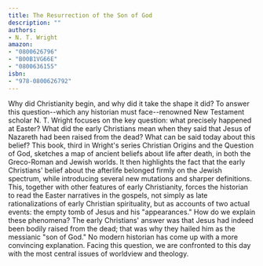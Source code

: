 ```yaml
---
title: The Resurrection of the Son of God 
description: ""
authors:
- N. T. Wright
amazon:
- "0800626796"
- "B00B1VG66E"
- "0800636155"
isbn:
- "978-0800626792"
---
```

Why did Christianity begin, and why did it take the shape it did? To answer this question--which any historian must face--renowned New Testament scholar N. T. Wright focuses on the key question: what precisely happened at Easter? What did the early Christians mean when they said that Jesus of Nazareth had been raised from the dead? What can be said today about this belief? This book, third in Wright's series Christian Origins and the Question of God, sketches a map of ancient beliefs about life after death, in both the Greco-Roman and Jewish worlds. It then highlights the fact that the early Christians' belief about the afterlife belonged firmly on the Jewish spectrum, while introducing several new mutations and sharper definitions. This, together with other features of early Christianity, forces the historian to read the Easter narratives in the gospels, not simply as late rationalizations of early Christian spirituality, but as accounts of two actual events: the empty tomb of Jesus and his "appearances." How do we explain these phenomena? The early Christians' answer was that Jesus had indeed been bodily raised from the dead; that was why they hailed him as the messianic "son of God." No modern historian has come up with a more convincing explanation. Facing this question, we are confronted to this day with the most central issues of worldview and theology.
